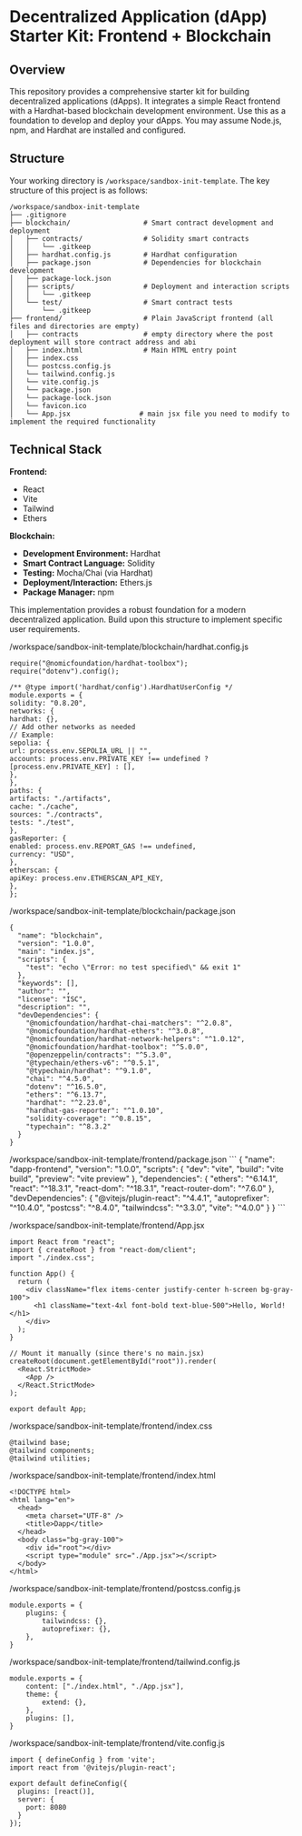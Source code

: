 # Decentralized Application (dApp) Starter Kit: Frontend + Blockchain

## Overview
This repository provides a comprehensive starter kit for building decentralized applications (dApps). It integrates a simple React frontend with a Hardhat-based blockchain development environment. Use this as a foundation to develop and deploy your dApps.
You may assume Node.js, npm, and Hardhat are installed and configured.

## Structure
Your working directory is `/workspace/sandbox-init-template`. The key structure of this project is as follows:

```
/workspace/sandbox-init-template
├── .gitignore
├── blockchain/                  # Smart contract development and deployment
│   ├── contracts/               # Solidity smart contracts
│   │   └── .gitkeep
│   ├── hardhat.config.js        # Hardhat configuration
│   ├── package.json             # Dependencies for blockchain development
│   ├── package-lock.json
│   ├── scripts/                 # Deployment and interaction scripts
│   │   └── .gitkeep
│   └── test/                    # Smart contract tests
│       └── .gitkeep
├── frontend/                    # Plain JavaScript frontend (all files and directories are empty)
│   ├── contracts                # empty directory where the post deployment will store contract address and abi
│   ├── index.html               # Main HTML entry point
│   ├── index.css               
│   └── postcss.config.js        
│   └── tailwind.config.js       
│   └── vite.config.js       
│   └── package.json            
│   └── package-lock.json
│   └── favicon.ico
│   └── App.jsx                 # main jsx file you need to modify to implement the required functionality
```

## Technical Stack

**Frontend:**
- React 
- Vite
- Tailwind  
- Ethers

**Blockchain:**
- **Development Environment:** Hardhat
- **Smart Contract Language:** Solidity
- **Testing:** Mocha/Chai (via Hardhat)
- **Deployment/Interaction:** Ethers.js
- **Package Manager:** npm

This implementation provides a robust foundation for a modern decentralized application. Build upon this structure to implement specific user requirements.

<current-blockchain-code>

/workspace/sandbox-init-template/blockchain/hardhat.config.js
```
require("@nomicfoundation/hardhat-toolbox");
require("dotenv").config();

/** @type import('hardhat/config').HardhatUserConfig */
module.exports = {
solidity: "0.8.20",
networks: {
hardhat: {},
// Add other networks as needed
// Example:
sepolia: {
url: process.env.SEPOLIA_URL || "",
accounts: process.env.PRIVATE_KEY !== undefined ? [process.env.PRIVATE_KEY] : [],
},
},
paths: {
artifacts: "./artifacts",
cache: "./cache",
sources: "./contracts",
tests: "./test",
},
gasReporter: {
enabled: process.env.REPORT_GAS !== undefined,
currency: "USD",
},
etherscan: {
apiKey: process.env.ETHERSCAN_API_KEY,
},
};
```

/workspace/sandbox-init-template/blockchain/package.json
```
{
  "name": "blockchain",
  "version": "1.0.0",
  "main": "index.js",
  "scripts": {
    "test": "echo \"Error: no test specified\" && exit 1"
  },
  "keywords": [],
  "author": "",
  "license": "ISC",
  "description": "",
  "devDependencies": {
    "@nomicfoundation/hardhat-chai-matchers": "^2.0.8",
    "@nomicfoundation/hardhat-ethers": "^3.0.8",
    "@nomicfoundation/hardhat-network-helpers": "^1.0.12",
    "@nomicfoundation/hardhat-toolbox": "^5.0.0",
    "@openzeppelin/contracts": "^5.3.0",
    "@typechain/ethers-v6": "^0.5.1",
    "@typechain/hardhat": "^9.1.0",
    "chai": "^4.5.0",
    "dotenv": "^16.5.0",
    "ethers": "^6.13.7",
    "hardhat": "^2.23.0",
    "hardhat-gas-reporter": "^1.0.10",
    "solidity-coverage": "^0.8.15",
    "typechain": "^8.3.2"
  }
}
```
</current-blockchain-code>

<current-frontend-code>
/workspace/sandbox-init-template/frontend/package.json
```
{
    "name": "dapp-frontend",
    "version": "1.0.0",
    "scripts": {
        "dev": "vite",
        "build": "vite build",
        "preview": "vite preview"
    },
    "dependencies": {
        "ethers": "^6.14.1",
        "react": "^18.3.1",
        "react-dom": "^18.3.1",
        "react-router-dom": "^7.6.0"
    },
    "devDependencies": {
        "@vitejs/plugin-react": "^4.4.1",
        "autoprefixer": "^10.4.0",
        "postcss": "^8.4.0",
        "tailwindcss": "^3.3.0",
        "vite": "^4.0.0"
    }
}
```

/workspace/sandbox-init-template/frontend/App.jsx
```
import React from "react";
import { createRoot } from "react-dom/client";
import "./index.css";

function App() {
  return (
    <div className="flex items-center justify-center h-screen bg-gray-100">
      <h1 className="text-4xl font-bold text-blue-500">Hello, World!</h1>
    </div>
  );
}

// Mount it manually (since there's no main.jsx)
createRoot(document.getElementById("root")).render(
  <React.StrictMode>
    <App />
  </React.StrictMode>
);

export default App;
```

/workspace/sandbox-init-template/frontend/index.css
```
@tailwind base;
@tailwind components;
@tailwind utilities;
```
/workspace/sandbox-init-template/frontend/index.html
```
<!DOCTYPE html>
<html lang="en">
  <head>
    <meta charset="UTF-8" />
    <title>Dapp</title>
  </head>
  <body class="bg-gray-100">
    <div id="root"></div>
    <script type="module" src="./App.jsx"></script>
  </body>
</html>
```

/workspace/sandbox-init-template/frontend/postcss.config.js
```
module.exports = {
    plugins: {
        tailwindcss: {},
        autoprefixer: {},
    },
}
```

/workspace/sandbox-init-template/frontend/tailwind.config.js
```
module.exports = {
    content: ["./index.html", "./App.jsx"],
    theme: {
        extend: {},
    },
    plugins: [],
}
```

/workspace/sandbox-init-template/frontend/vite.config.js
```
import { defineConfig } from 'vite';
import react from '@vitejs/plugin-react';

export default defineConfig({
  plugins: [react()],
  server: {
    port: 8080
  }
});
```
</current-frontend-code>